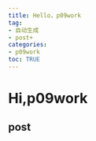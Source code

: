 ```yaml
---
title: Hello，p09work
tag: 
- 自动生成
- post+
categories:
- p09work
toc: TRUE
---
```

<h1 id="hip09work">Hi,p09work</h1>
<h2 id="post">post</h2>
